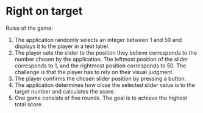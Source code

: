 # Right on target

Rules of the game:
1. The application randomly selects an integer between 1 and 50 and displays it to the player in a text label.
2. The player sets the slider to the position they believe corresponds to the number chosen by the application. The leftmost position of the slider corresponds to 1, and the rightmost position corresponds to 50. The challenge is that the player has to rely on their visual judgment.
3. The player confirms the chosen slider position by pressing a button.
4. The application determines how close the selected slider value is to the target number and calculates the score.
5. One game consists of five rounds. The goal is to achieve the highest total score.
